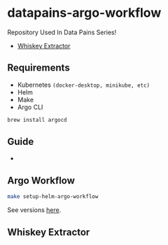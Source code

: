 # datapains-argo-workflow

Repository Used In Data Pains Series!

* [Whiskey Extractor](https://github.com/Thelin90/datapains-whiskey-el)

## Requirements

* Kubernetes `(docker-desktop, minikube, etc)`
* Helm
* Make
* Argo CLI


```bash
brew install argocd
```

## Guide

*

## Argo Workflow

```bash
make setup-helm-argo-workflow
```

See versions [here](https://github.com/argoproj/argo-workflows/releases).

## Whiskey Extractor

